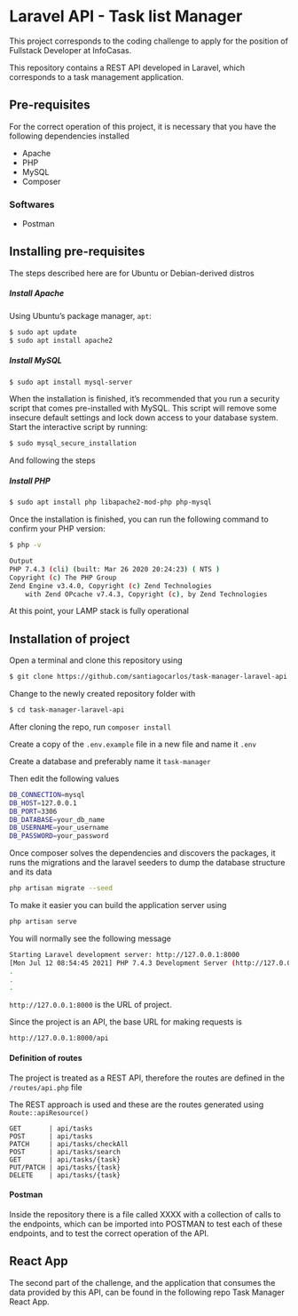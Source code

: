 # Laravel API - Task list Manager 

This project corresponds to the coding challenge to apply for the position of Fullstack Developer at InfoCasas.

This repository contains a REST API developed in Laravel, which corresponds to a task management application.

## Pre-requisites

For the correct operation of this project, it is necessary that you have the following dependencies installed

- Apache
- PHP
- MySQL
- Composer 

### Softwares
- Postman

## Installing pre-requisites

The steps described here are for Ubuntu or Debian-derived distros

##### Install Apache 

Using Ubuntu’s package manager, `apt`:

```bash
$ sudo apt update
$ sudo apt install apache2
```
##### Install MySQL

```bash
$ sudo apt install mysql-server
```
When the installation is finished, it’s recommended that you run a security script that comes pre-installed with MySQL. This script will remove some insecure default settings and lock down access to your database system. Start the interactive script by running:

```bash
$ sudo mysql_secure_installation
```
And following the steps

##### Install PHP
```bash
$ sudo apt install php libapache2-mod-php php-mysql
```

Once the installation is finished, you can run the following command to confirm your PHP version:

```bash
$ php -v
```

```bash
Output
PHP 7.4.3 (cli) (built: Mar 26 2020 20:24:23) ( NTS )
Copyright (c) The PHP Group
Zend Engine v3.4.0, Copyright (c) Zend Technologies
    with Zend OPcache v7.4.3, Copyright (c), by Zend Technologies
```

At this point, your LAMP stack is fully operational


## Installation of project

Open a terminal and clone this repository using

```bash
$ git clone https://github.com/santiagocarlos/task-manager-laravel-api
```

Change to the newly created repository folder with

```bash
$ cd task-manager-laravel-api
```

After cloning the repo, run `composer install`

Create a copy of the `.env.example` file in a new file and name it `.env` 

Create a database and preferably name it `task-manager`

Then edit the following values

```bash
DB_CONNECTION=mysql
DB_HOST=127.0.0.1
DB_PORT=3306
DB_DATABASE=your_db_name
DB_USERNAME=your_username
DB_PASSWORD=your_password
```
Once composer solves the dependencies and discovers the packages, it runs the migrations and the laravel seeders to dump the database structure and its data

```bash
php artisan migrate --seed
```
To make it easier you can build the application server using

```bash
php artisan serve
```
You will normally see the following message

```bash
Starting Laravel development server: http://127.0.0.1:8000
[Mon Jul 12 08:54:45 2021] PHP 7.4.3 Development Server (http://127.0.0.1:8000) started
.
.
.
```

`http://127.0.0.1:8000` is the URL of project.

Since the project is an API, the base URL for making requests is

`http://127.0.0.1:8000/api`


#### Definition of routes

The project is treated as a REST API, therefore the routes are defined in the `/routes/api.php` file

The REST approach is used and these are the routes generated using `Route::apiResource()`


```
GET       | api/tasks   
POST      | api/tasks
PATCH     | api/tasks/checkAll
POST      | api/tasks/search
GET       | api/tasks/{task}
PUT/PATCH | api/tasks/{task} 
DELETE    | api/tasks/{task}
```

#### Postman

Inside the repository there is a file called XXXX
with a collection of calls to the endpoints, which can be imported into POSTMAN to test each of these endpoints, and to test the correct operation of the API.

## React App

The second part of the challenge, and the application that consumes the data provided by this API, can be found in the following repo Task Manager React App.